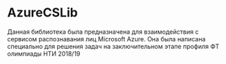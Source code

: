 # AzureCSLib

Данная библиотека была предназначена для взаимодействия с сервисом распознавания лиц Microsoft Azure. Она была написана специально для решения задач на заключительном этапе профиля ФТ олимпиады НТИ 2018/19
